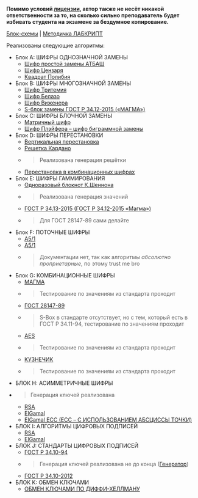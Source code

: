 **Помимо условий [лицензии](LICENSE.txt), автор также не несёт никакой ответственности за то,
на сколько сильно преподаватель будет избивать студента на экзамене за бездумное копирование.**

[Блок-схемы](Схемы.drawio) | [Методичка ЛАБКРИПТ](https://studylib.net/doc/25415492/lab-kript-)

Реализованы следующие алгоритмы:
- Блок А: ШИФРЫ ОДНОЗНАЧНОЙ ЗАМЕНЫ
  - [Шифр простой замены АТБАШ](t01_atbash.py)
  - [Шифр Цензаря](t03_caesar.py)
  - [Квадрат Полибия](t02_polybius_square.py)
- Блок В: ШИФРЫ МНОГОЗНАЧНОЙ ЗАМЕНЫ
  - [Шифр Тритемия](t04_trithemius.py)
  - [Шифр Белазо](t05_bellaso.py)
  - [Шифр Виженера](t06_vigenere.py)
  - [S-блок замены ГОСТ Р 34.12-2015 («МАГМА»)](t07_gost_r_34_12.py#L109)
- Блок С: ШИФРЫ БЛОЧНОЙ ЗАМЕНЫ
  - [Матричный шифр](t08_matrix.py)
  - [Шифр Плэйфера – шифр биграммной замены](t09_playfair.py)
- Блок D: ШИФРЫ ПЕРЕСТАНОВКИ
  - [Вертикальная перестановка](t10_vertical_shuffle.py)
  - [Решетка Кардано](t11_cardan_grille.py)
  - > Реализована генерация решётки
  - [Перестановка в комбинационных шифрах](t07_gost_r_34_12.py#L62)
- Блок E: ШИФРЫ ГАММИРОВАНИЯ
  - [Одноразовый блокнот К.Шеннона](t13_one_time_pad.py)
  - > Реализована генерация значений
  - [ГОСТ Р 34.13-2015 (ГОСТ Р 34.12-2015 «Магма»)](t07_gost_r_34_12.py#L257)
  - > Для ГОСТ 28147-89 сами делайте
- Блок F: ПОТОЧНЫЕ ШИФРЫ
  - [А5/1](t15_a5_1.py)
  - [А5/1](t16_a5_2.py)
  - > Документации нет, так как алгоритмы *абсолютно проприетарные*, по этому trust me bro
- Блок G: КОМБИНАЦИОННЫЕ ШИФРЫ
  - [МАГМА](t07_gost_r_34_12.py#L201)
  - > Тестирование по значениям из стандарта проходит
  - [ГОСТ 28147-89](t18_gost_28147_89.py)
  - > S-Box в стандарте отсутствует, но с тем, который есть в ГОСТ Р 34.11-94, тестирование по значениям проходит
  - [AES](t19_aes.py)
  - > Тестирование по значениям из стандарта проходит
  - [КУЗНЕЧИК](t07_gost_r_34_12.py#L348)
  - > Тестирование по значениям из стандарта проходит
- БЛОК H: АСИММЕТРИЧНЫЕ ШИФРЫ
- > Генерация ключей реализована
  - [RSA](t21_rsa.py)
  - [ElGamal](t22_elgamal.py)
  - [ElGamal ECC (ECC – С ИСПОЛЬЗОВАНИЕМ АБСЦИССЫ ТОЧКИ)](t23_ecc_elgamal.py)
- БЛОК I: АЛГОРИТМЫ ЦИФРОВЫХ ПОДПИСЕЙ
  - [RSA](t21_rsa.py)
  - [ElGamal](t22_elgamal.py)
- БЛОК J: СТАНДАРТЫ ЦИФРОВЫХ ПОДПИСЕЙ
  - [ГОСТ Р 34.10-94](t26_gost_34_10.py#L8)
  - > Генерация ключей реализована не до конца ([Генератор](t26_gost_34_10_94_lcg.py))
  - [ГОСТ Р 34.10-2012](t27t_gost_34_10_2012.py)
- БЛОК K: ОБМЕН КЛЮЧАМИ
  - [ОБМЕН КЛЮЧАМИ ПО ДИФФИ-ХЕЛЛМАНУ](t28_diffie_hellman_ke.py)
